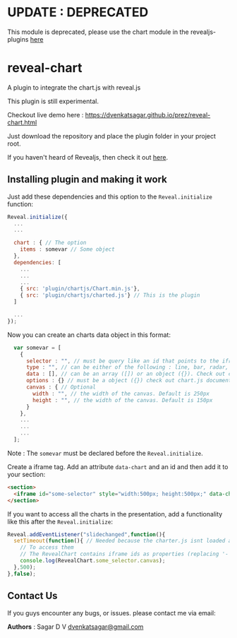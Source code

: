 # UPDATE : DEPRECATED
This module is deprecated, please use the chart module in the revealjs-plugins [here](https://github.com/rajgoel/reveal.js-plugins)

# reveal-chart
A plugin to integrate the chart.js with reveal.js

This plugin is still experimental.

Checkout live demo here : https://dvenkatsagar.github.io/prez/reveal-chart.html

Just download the repository and place the plugin folder in your project root.

If you haven't heard of Revealjs, then check it out [here](https://github.com/hakimel/reveal.js/).

## Installing plugin and making it work
Just add these dependencies and this option to the ```Reveal.initialize``` function:

```javascript
Reveal.initialize({
  ...
  ...

  chart : { // The option
    items : somevar // Some object
  },
  dependencies: [
    ...
    ...
    ...
    { src: 'plugin/chartjs/Chart.min.js'},
    { src: 'plugin/chartjs/charted.js'} // This is the plugin
  ]

  ...
});
```

Now you can create an charts data object in this format:

```javascript
  var somevar = [
    {
      selector : "", // must be query like an id that points to the iframe
      type : "", // can be either of the following : line, bar, radar, polararea, pie, doughnut
      data : [], // can be an array ([]) or an object ({}). Check out chart.js documentation
      options : {} // must be a object ({}) check out chart.js documentation
      canvas : { // Optional
        width : "", // the width of the canvas. Default is 250px
        height : "", // the width of the canvas. Default is 150px
      }
    },
    ...
    ...
    ...
  ];
```
Note : The ```somevar``` must be declared before the ```Reveal.initialize```.

Create a iframe tag. Add an attribute ```data-chart``` and an id and then add it to your section:

```html
<section>
  <iframe id="some-selector" style="width:500px; height:500px;" data-chart></iframe>
</section>
```

If you want to access all the charts in the presentation, add a functionality like this after the ```Reveal.initialize```:

```javascript
Reveal.addEventListener("slidechanged",function(){
  setTimeout(function(){ // Needed because the charter.js isnt loaded and executed by that time.
    // To access them
    // The RevealChart contains iframe ids as properties (replacing '-' with '_')
    console.log(RevealChart.some_selector.canvas);
  },500);
},false);
```

## Contact Us

If you guys encounter any bugs, or issues. please contact me via email:

**Authors** : Sagar D V <dvenkatsagar@gmail.com>
